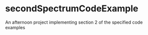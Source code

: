 secondSpectrumCodeExample
=========================

An afternoon project implementing section 2 of the specified code examples
